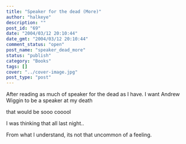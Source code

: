 ```yaml
---
title: "Speaker for the dead (More)"
author: "halkeye"
description: ""
post_id: "69"
date: "2004/03/12 20:10:44"
date_gmt: "2004/03/12 20:10:44"
comment_status: "open"
post_name: "speaker_dead_more"
status: "publish"
category: "Books"
tags: []
cover: "../cover-image.jpg"
post_type: "post"
---
```


After reading as much of speaker for the dead as I have. I want Andrew Wiggin to be a speaker at my death  

that would be sooo cooool

I was thinking that all last night..

From what I understand, its not that uncommon of a feeling.